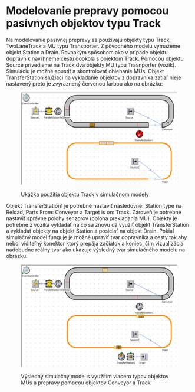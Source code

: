 # Modelovanie prepravy pomocou pasívnych objektov typu Track

Na modelovanie pasívnej prepravy sa používajú objekty typu Track, TwoLaneTrack a MU typu Transporter. Z pôvodného modelu vymažeme objekt Station a Drain. Rovnakým spôsobom ako v prípade objektu dopravník navrhneme cestu dookola s objektom Track. Pomocou objektu Source privedieme na Track dva objekty MU typu Trasnporter (vozik). Simuláciu je možné spustiť a skontrolovať obiehanie MUs. Objekt TransferStation slúžiaci na vykladanie objektov z dopravníka zatiaľ nieje nastavený preto je zvýraznený červenou farbou ako na obrázku:

<figure><img src="../.gitbook/assets/ukazka_track.png" alt=""><figcaption><p>Ukážka použitia objektu Track v simulačnom modely</p></figcaption></figure>

Objekt TransferStation1 je potrebné nastaviť nasledovne: Station type na Reload, Parts From: Conveyor a Target is on: Track. Zároveň je potrebné nastaviť správne polohy senzorov (poloha prekladania MU). Objekty je potrebné z vozíka vykladať na čo sa znovu dá využiť objekt TransferStation a vykladať objekty na objekt Station a posielať na objekt Drain. Pokiaľ simulačný model funguje je možné upraviť tvar dopravníka a cesty tak aby nebol viditeľný konektor ktorý prepája začiatok a koniec, čím vizualizácia nadobudne reálny tvar ako ukazuje výsledný tvar simulačného modelu na obrázku:

<figure><img src="../.gitbook/assets/dopravnik_track.png" alt=""><figcaption><p>Výsledný simulačný model s využitím viacero typov objektov MUs a prepravy pomocou objektov Conveyor a Track</p></figcaption></figure>
